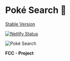 
# Poké Search 🐉

[Stable Version](https://basilpokesearch.netlify.app/)

[![Netlify Status](https://api.netlify.com/api/v1/badges/a9d940bb-38bd-44d0-9e73-635c317d403f/deploy-status)](https://app.netlify.com/sites/basilpokesearch/deploys)

![Poké Search](https://i.imgur.com/GniLf87.jpeg)

**FCC - Project**

